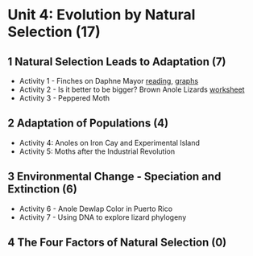 # Unit 4: Evolution by Natural Selection (17)

## 1 Natural Selection Leads to Adaptation (7)

- Activity 1 - Finches on Daphne Mayor [reading](https://drive.google.com/file/d/1YstTKjjl4FrHn2vyWMMGpO3jQmpLYbjo/view?usp=sharing), [graphs](https://drive.google.com/file/d/10aFN66onejysk6kLHhxbMpSNf24jKghT/view?usp=sharing)
- Activity 2 - Is it better to be bigger? Brown Anole Lizards [worksheet](https://drive.google.com/file/d/1YiYA1tZiVL0WQBjb6Pv9qg5vJed7xuGx/view?usp=sharing)
- Activity 3 - Peppered Moth

## 2 Adaptation of Populations (4)

- Activity 4: Anoles on Iron Cay and Experimental Island
- Activity 5: Moths after the Industrial Revolution

## 3 Environmental Change - Speciation and Extinction (6)

- Activity 6 - Anole Dewlap Color in Puerto Rico
- Activity 7 - Using DNA to explore lizard phylogeny

## 4 The Four Factors of Natural Selection (0)

